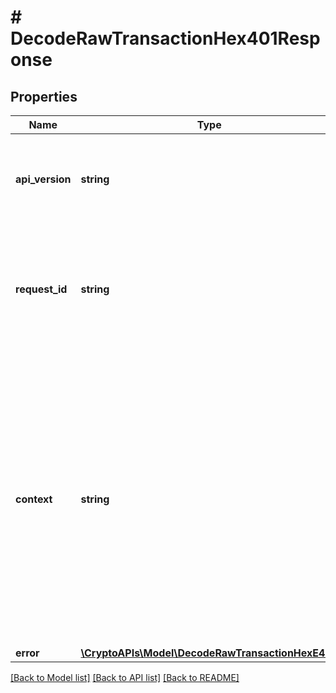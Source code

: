 # # DecodeRawTransactionHex401Response

## Properties

Name | Type | Description | Notes
------------ | ------------- | ------------- | -------------
**api_version** | **string** | Specifies the version of the API that incorporates this endpoint. |
**request_id** | **string** | Defines the ID of the request. The &#x60;requestId&#x60; is generated by Crypto APIs and it&#39;s unique for every request. |
**context** | **string** | In batch situations the user can use the context to correlate responses with requests. This property is present regardless of whether the response was successful or returned as an error. &#x60;context&#x60; is specified by the user. | [optional]
**error** | [**\CryptoAPIs\Model\DecodeRawTransactionHexE401**](DecodeRawTransactionHexE401.md) |  |

[[Back to Model list]](../../README.md#models) [[Back to API list]](../../README.md#endpoints) [[Back to README]](../../README.md)
